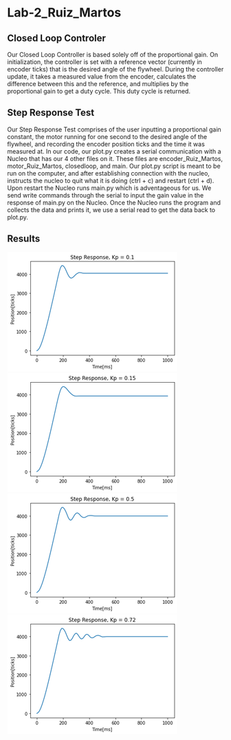 # Lab-2_Ruiz_Martos
## **Closed Loop Controler**
 Our Closed Loop Controller is based solely off of the proportional gain. On initialization, the controller is set with a reference vector (currently in encoder ticks) that is the desired angle of the flywheel. During the controller update, it takes a measured value from the encoder, calculates the difference between this and the reference, and multiplies by the proportional gain to get a duty cycle. This duty cycle is returned.
## **Step Response Test**
 Our Step Response Test comprises of the user inputting a proportional gain constant, the motor running for one second to the desired angle of the flywheel, and recording the encoder position ticks and the time it was measured at. In our code, our plot.py creates a serial communication with a Nucleo that has our 4 other files on it. These files are encoder_Ruiz_Martos, motor_Ruiz_Martos, closedloop, and main. Our plot.py script is meant to be run on the computer, and after establishing connection with the nucleo, instructs the nucleo to quit what it is doing (ctrl + c) and restart (ctrl + d). Upon restart the Nucleo runs main.py which is adventageous for us. We send write commands through the serial to input the gain value in the response of main.py on the Nucleo. Once the Nucleo runs the program and collects the data and prints it, we use a serial read to get the data back to plot.py. 
## Results
![Kp = 0.1](kp_0.1_plot.png)
![alt text](kp_0.15_plot.png)
![alt text](kp_0.5_plot.png)
![alt text](kp_0.72_plot.png)

